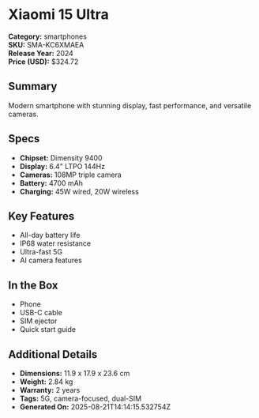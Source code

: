 # Xiaomi 15 Ultra
**Category:** smartphones  
**SKU:** SMA-KC6XMAEA  
**Release Year:** 2024  
**Price (USD):** $324.72

## Summary
Modern smartphone with stunning display, fast performance, and versatile cameras.

## Specs
- **Chipset:** Dimensity 9400
- **Display:** 6.4" LTPO 144Hz
- **Cameras:** 108MP triple camera
- **Battery:** 4700 mAh
- **Charging:** 45W wired, 20W wireless

## Key Features
- All-day battery life
- IP68 water resistance
- Ultra-fast 5G
- AI camera features

## In the Box
- Phone
- USB-C cable
- SIM ejector
- Quick start guide

## Additional Details
- **Dimensions:** 11.9 x 17.9 x 23.6 cm
- **Weight:** 2.84 kg
- **Warranty:** 2 years
- **Tags:** 5G, camera-focused, dual-SIM
- **Generated On:** 2025-08-21T14:14:15.532754Z